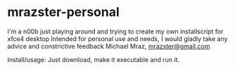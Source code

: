 # mrazster-personal

I'm a n00b just playing around and trying to create my own installscript for xfce4 desktop
Intended for personal use and needs, I would gladly take any advice and constrictive feedback
Michael Mraz, mrazster@gmail.com

Install/usage:
Just download, make it executable and run it. 
